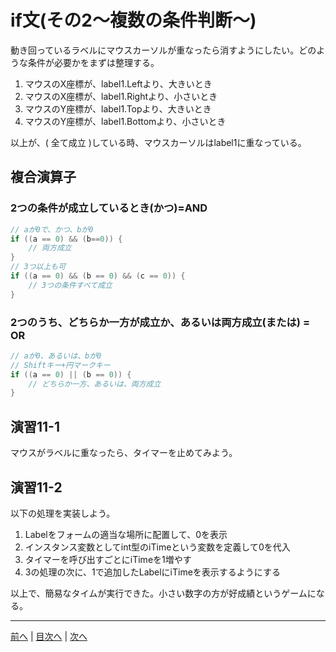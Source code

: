 # if文(その2～複数の条件判断～)
動き回っているラベルにマウスカーソルが重なったら消すようにしたい。どのような条件が必要かをまずは整理する。

1. マウスのX座標が、label1.Leftより、大きいとき
2. マウスのX座標が、label1.Rightより、小さいとき
3. マウスのY座標が、label1.Topより、大きいとき
4. マウスのY座標が、label1.Bottomより、小さいとき

以上が、( 全て成立 )している時、マウスカーソルはlabel1に重なっている。

## 複合演算子
### 2つの条件が成立しているとき(かつ)=AND

```cs
// aが0で、かつ、bが0
if ((a == 0) && (b==0)) {
    // 両方成立
}
// 3つ以上も可
if ((a == 0) && (b == 0) && (c == 0)) {
    // 3つの条件すべて成立
}
```

### 2つのうち、どちらか一方が成立か、あるいは両方成立(または) = OR

```cs
// aが0、あるいは、bが0
// Shiftキー+円マークキー
if ((a == 0) || (b == 0)) {
    // どちらか一方、あるいは、両方成立
}
```

## 演習11-1
マウスがラベルに重なったら、タイマーを止めてみよう。

## 演習11-2
以下の処理を実装しよう。

1.	Labelをフォームの適当な場所に配置して、0を表示
2.	インスタンス変数としてint型のiTimeという変数を定義して0を代入
3.	タイマーを呼び出すごとにiTimeを1増やす
4.	3の処理の次に、1で追加したLabelにiTimeを表示するようにする

以上で、簡易なタイムが実行できた。小さい数字の方が好成績というゲームになる。

---

[前へ](10.md) | [目次へ](README.md#%E7%9B%AE%E6%AC%A1) | [次へ](12.md)
